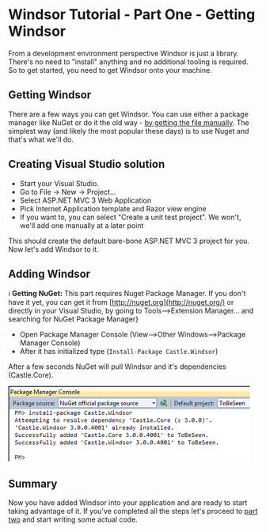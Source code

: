 # Windsor Tutorial - Part One - Getting Windsor

From a development environment perspective Windsor is just a library. There's no need to "install" anything and no additional tooling is required. So to get started, you need to get Windsor onto your machine.

## Getting Windsor

There are a few ways you can get Windsor. You can use either a package manager like NuGet or do it the old way - [by getting the file manually](https://github.com/castleproject/Windsor/releases). The simplest way (and likely the most popular these days) is to use Nuget and that's what we'll do.

## Creating Visual Studio solution

* Start your Visual Studio.
* Go to File -> New -> Project...
* Select ASP.NET MVC 3 Web Application
* Pick Internet Application template and Razor view engine
* If you want to, you can select "Create a unit test project". We won't, we'll add one manually at a later point

This should create the default bare-bone ASP.NET MVC 3 project for you. Now let's add Windsor to it.

## Adding Windsor

:information_source: **Getting NuGet:** This part requires Nuget Package Manager. If you don't have it yet, you can get it from [http://nuget.org](http://nuget.org/) or directly in your Visual Studio, by going to Tools-->Extension Manager... and searching for NuGet Package Manager}

* Open Package Manager Console (View-->Other Windows-->Package Manager Console)
* After it has initialized type (`Install-Package Castle.Windsor`)

After a few seconds NuGet will pull Windsor and it's dependencies (Castle.Core).

![](images/mvc-tutorial-vs-nuget-install.png)

## Summary

Now you have added Windsor into your application and are ready to start taking advantage of it. If you've completed all the steps let's proceed to [part two](mvc-tutorial-part-2-plugging-windsor-in.md) and start writing some actual code.